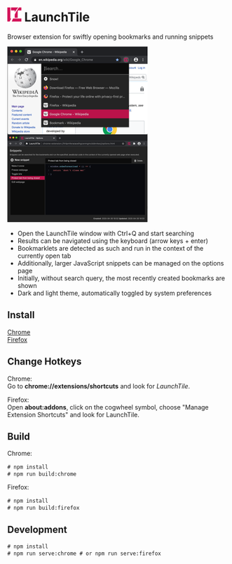 # <img src="media/logo.svg" width="32" height="32" alt=""> LaunchTile

Browser extension for swiftly opening bookmarks and running snippets

<img src="media/screenshot-640x400.png" width="320" align="left" alt="Screenshot of LaunchTile">
<img src="media/screenshot-options.png" width="320" alt="Screenshot of the LaunchTile options page">

* Open the LaunchTile window with Ctrl+Q and start searching
* Results can be navigated using the keyboard (arrow keys + enter)
* Bookmarklets are detected as such and run in the context of the currently open tab
* Additionally, larger JavaScript snippets can be managed on the options page
* Initially, without search query, the most recently created bookmarks are shown
* Dark and light theme, automatically toggled by system preferences

## Install

[Chrome](https://chrome.google.com/webstore/detail/launchtile/jmcdhjepahpchldnembnbejniokgbbln)  
[Firefox](https://addons.mozilla.org/en-US/firefox/addon/launchtile/)

## Change Hotkeys

Chrome:  
Go to **chrome://extensions/shortcuts** and look for _LaunchTile_.

Firefox:  
Open **about:addons**, click on the cogwheel symbol, choose "Manage Extension Shortcuts" and look for LaunchTile.

## Build

Chrome:

```
# npm install
# npm run build:chrome
```

Firefox: 

```
# npm install
# npm run build:firefox
```

## Development

```
# npm install
# npm run serve:chrome # or npm run serve:firefox 
```
